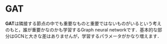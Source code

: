 # GAT

**GAT**は隣接する節点の中でも重要なものと重要ではないものがいるという考えのもと，誰が重要かなのかも学習するGraph neural networkです．基本的な部分はGCNと大きな差はありませんが，学習するパラメータがかなり増えます．
